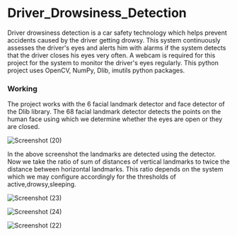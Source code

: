 # Driver_Drowsiness_Detection
Driver drowsiness detection is a car safety technology which helps prevent accidents caused by the driver getting drowsy.
This system continuously assesses the driver's eyes and alerts him with alarms if the system detects that the driver closes his eyes very often.
A webcam is required for this project for the system to monitor the driver's eyes regularly.
This python project uses OpenCV, NumPy, Dlib, imutils python packages.

### Working
The project works with the 6 facial landmark detector and face detector of the Dlib library. The 68 facial landmark detector detects the points on the human face using which we determine whether the eyes are open or they are closed.

![Screenshot (20)](https://user-images.githubusercontent.com/112397401/188824078-b9d5a0cf-8a50-4604-a7df-5d557fc98848.png)

In the above screenshot the landmarks are detected using the detector.
Now we take the ratio of sum of distances of vertical landmarks to twice the distance between horizontal landmarks.
This ratio depends on the system which we may configure accordingly for the thresholds of active,drowsy,sleeping.

![Screenshot (23)](https://user-images.githubusercontent.com/112397401/188825655-88050275-d442-4e90-bdd1-165505bd6eb1.png)

![Screenshot (24)](https://user-images.githubusercontent.com/112397401/188825708-c08985d8-9a46-4d81-9750-0a54e2d725bd.png)

![Screenshot (22)](https://user-images.githubusercontent.com/112397401/188825734-d06c6e64-0191-4f63-90d0-7fa60d214aca.png)
